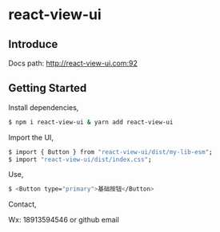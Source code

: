 # react-view-ui

## Introduce 

Docs path: <a href="http://react-view-ui.com:92">http://react-view-ui.com:92</a>

## Getting Started

Install dependencies,

```bash
$ npm i react-view-ui & yarn add react-view-ui
```

Import the UI,

```bash
$ import { Button } from "react-view-ui/dist/my-lib-esm";
$ import "react-view-ui/dist/index.css";
```

Use,

```bash
$ <Button type="primary">基础按钮</Button>
```

Contact,

Wx: 18913594546 or github email

